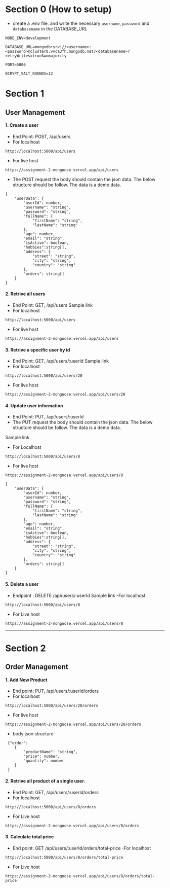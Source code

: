 
# Section 0 (How to setup)

- create a .env file. and write the necessary `username`, `password` and `databasename` in the DATABASE_URL
```
NODE_ENV=development

DATABASE_URL=mongodb+srv://<username>:<password>@cluster0.vvca3fh.mongodb.net/<databasename>?retryWrites=true&w=majority

PORT=5000

BCRYPT_SALT_ROUNDS=12
```



# Section 1 
## User Management 

#### 1. Create a user
- End Point: POST,  /api/users 
- For localhost
```
http://localhost:5000/api/users
```
- For live host
```
https://assignment-2-mongoose.vercel.app/api/users
```
- The POST request the body should contain the json data. The below structure should be follow. The data is a demo data.

```
{
    "userData": {
        "userId": number,
        "username": "string",
        "password": "string",
        "fullName": {
            "firstName": "string",
            "lastName": "string"
        },
        "age": number,
        "email": "string",
        "isActive": boolean,
        "hobbies":string[],
        "address": {
            "street": "string",
            "city": "string",
            "country": "string"
        },
        "orders": string[]
    }
}
```


#### 2. Retrive all users
- End Point: GET, /api/users 
Sample link
- For localhost
```
http://localhost:5000/api/users
```
- For live host
```
https://assignment-2-mongoose.vercel.app/api/users
```
#### 3. Retrive a specific user by id
- End Point: GET, /api/users/:userId 
Sample link
- For localhost
```
http://localhost:5000/api/users/20
```
- For live host
```
https://assignment-2-mongoose.vercel.app/api/users/20
```

#### 4. Update user information 
- End Point: PUT, /api/users/:userId
- The PUT request the body should contain the json data. The below structure should be follow. The data is a demo data.

Sample link 
- For Localhost
```
http://localhost:5000/api/users/8
```
- For live host
```
https://assignment-2-mongoose.vercel.app/api/users/8
```

```
{
    "userData": {
        "userId": number,
        "username": "string",
        "password": "string",
        "fullName": {
            "firstName": "string",
            "lastName": "string"
        },
        "age": number,
        "email": "string",
        "isActive": boolean,
        "hobbies":string[],
        "address": {
            "street": "string",
            "city": "string",
            "country": "string"
        },
        "orders": string[]
    }
}
```

#### 5. Delete a user 
- Endpoint : DELETE /api/users/:userId 
Sample link
-For localhost
```
http://localhost:5000/api/users/8
```
- For Live host
```
https://assignment-2-mongoose.vercel.app/api/users/8
```


------------------------------

# Section 2 
## Order Management
 #### 1. Add New Product 

- End point: PUT, /api/users/:userId/orders
- For localhost
```
http://localhost:5000/api/users/20/orders
```
- For live host
```
https://assignment-2-mongoose.vercel.app/api/users/20/orders
```
- body json structure 
```
 {"order": 
    {
        "productName": "string",
        "price": number,
        "quantity": number
    }           
 }
```

#### 2. Retrive all product of a single user. 
- End Point: GET, /api/users/:userId/orders 
- For localhost
```
http://localhost:5000/api/users/8/orders
```
- For Live host
```
https://assignment-2-mongoose.vercel.app/api/users/8/orders
```

#### 3. Calculate total price 
- End point: GET /api/users/:userId/orders/total-price
-For localhost
```
http://localhost:5000/api/users/8/orders/total-price
```

- For Live host
```
https://assignment-2-mongoose.vercel.app/api/users/8/orders/total-price
```
